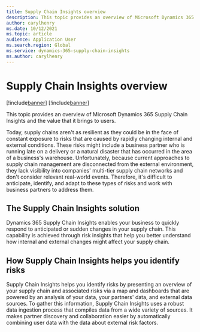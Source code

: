 ```yaml
---
title: Supply Chain Insights overview
description: This topic provides an overview of Microsoft Dynamics 365 Supply Chain Insights and the value that it brings to users.
author: carylhenry
ms.date: 10/12/2021
ms.topic: article
audience: Application User
ms.search.region: Global
ms.service: dynamics-365-supply-chain-insights
ms.author: carylhenry
---
```


# Supply Chain Insights overview

[!include[banner](includes/banner.md)]
[!include[banner](includes/preview-banner.md)]

This topic provides an overview of Microsoft Dynamics 365 Supply Chain Insights and the value that it brings to users.

Today, supply chains aren't as resilient as they could be in the face of constant exposure to risks that are caused by rapidly changing internal and external conditions. These risks might include a business partner who is running late on a delivery or a natural disaster that has occurred in the area of a business's warehouse. Unfortunately, because current approaches to supply chain management are disconnected from the external environment, they lack visibility into companies' multi-tier supply chain networks and don't consider relevant real-world events. Therefore, it's difficult to anticipate, identify, and adapt to these types of risks and work with business partners to address them.

## The Supply Chain Insights solution

Dynamics 365 Supply Chain Insights enables your business to quickly respond to anticipated or sudden changes in your supply chain. This capability is achieved through risk insights that help you better understand how internal and external changes might affect your supply chain.

## How Supply Chain Insights helps you identify risks

Supply Chain Insights helps you identify risks by presenting an overview of your supply chain and associated risks via a map and dashboards that are powered by an analysis of your data, your partners' data, and external data sources. To gather this information, Supply Chain Insights uses a robust data ingestion process that compiles data from a wide variety of sources. It makes partner discovery and collaboration easier by automatically combining user data with the data about external risk factors.
